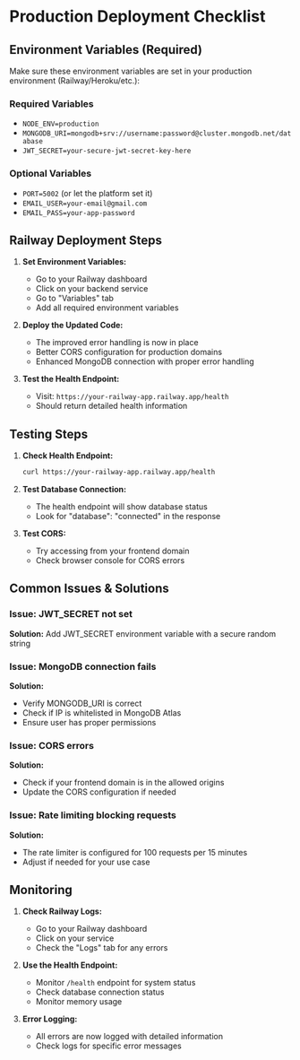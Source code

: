 # Production Deployment Checklist

## Environment Variables (Required)

Make sure these environment variables are set in your production environment (Railway/Heroku/etc.):

### Required Variables

- `NODE_ENV=production`
- `MONGODB_URI=mongodb+srv://username:password@cluster.mongodb.net/database`
- `JWT_SECRET=your-secure-jwt-secret-key-here`

### Optional Variables

- `PORT=5002` (or let the platform set it)
- `EMAIL_USER=your-email@gmail.com`
- `EMAIL_PASS=your-app-password`

## Railway Deployment Steps

1. **Set Environment Variables:**

   - Go to your Railway dashboard
   - Click on your backend service
   - Go to "Variables" tab
   - Add all required environment variables

2. **Deploy the Updated Code:**

   - The improved error handling is now in place
   - Better CORS configuration for production domains
   - Enhanced MongoDB connection with proper error handling

3. **Test the Health Endpoint:**
   - Visit: `https://your-railway-app.railway.app/health`
   - Should return detailed health information

## Testing Steps

1. **Check Health Endpoint:**

   ```bash
   curl https://your-railway-app.railway.app/health
   ```

2. **Test Database Connection:**

   - The health endpoint will show database status
   - Look for "database": "connected" in the response

3. **Test CORS:**
   - Try accessing from your frontend domain
   - Check browser console for CORS errors

## Common Issues & Solutions

### Issue: JWT_SECRET not set

**Solution:** Add JWT_SECRET environment variable with a secure random string

### Issue: MongoDB connection fails

**Solution:**

- Verify MONGODB_URI is correct
- Check if IP is whitelisted in MongoDB Atlas
- Ensure user has proper permissions

### Issue: CORS errors

**Solution:**

- Check if your frontend domain is in the allowed origins
- Update the CORS configuration if needed

### Issue: Rate limiting blocking requests

**Solution:**

- The rate limiter is configured for 100 requests per 15 minutes
- Adjust if needed for your use case

## Monitoring

1. **Check Railway Logs:**

   - Go to your Railway dashboard
   - Click on your service
   - Check the "Logs" tab for any errors

2. **Use the Health Endpoint:**

   - Monitor `/health` endpoint for system status
   - Check database connection status
   - Monitor memory usage

3. **Error Logging:**
   - All errors are now logged with detailed information
   - Check logs for specific error messages
